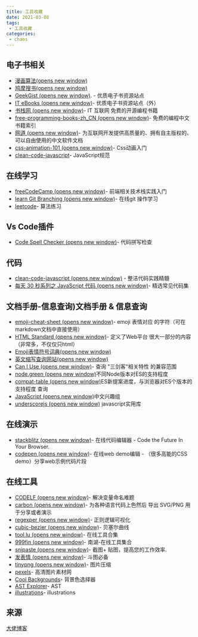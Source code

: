 ```yaml
---
title: 工具收藏
date: 2021-03-08
tags:
 - 工具收藏
categories: 
 - chaos
---
```


##  电子书相关

- [漫画算法(opens new window)](https://www.cxyxiaowu.com/suanfa-2/manhuasuanfa)
- [鸠摩搜书(opens new window)](https://www.jiumodiary.com/)
- [GeekGist (opens new window)](https://geekgist.com/). - 优质电子书资源站点
- [IT eBooks (opens new window)](https://it-ebooks.info/)- 优质电子书资源站点（外）
- [书栈网 (opens new window)](https://www.bookstack.cn/)- IT 互联网 免费的开源编程书籍
- [free-programming-books-zh_CN (opens new window)](https://github.com/justjavac/free-programming-books-zh_CN)- 免费的编程中文书籍索引
- [网道 (opens new window)](https://wangdoc.com/)- 为互联网开发提供高质量的、拥有自主版权的、可以自由使用的中文软件文档
- [css-animation-101 (opens new window)](https://h-wakanda.github.io/css-animation-101-cn/)- Css动画入门
- [clean-code-javascript](https://github.com/Gouwenkang/clean-code-javascript)- JavaScript规范

## 在线学习

- [freeCodeCamp (opens new window)](https://www.freecodecamp.org/learn/)- 前端相关技术栈实践入门
- [learn Git Branching (opens new window)](https://learngitbranching.js.org/)- 在线git 操作学习
- [leetcode](https://leetcode-cn.com/)- 算法练习

## Vs Code插件

- [Code Spell Checker (opens new window)](https://marketplace.visualstudio.com/items?itemName=streetsidesoftware.code-spell-checker)- 代码拼写检查

## 代码

- [clean-code-javascript (opens new window)](https://github.com/ryanmcdermott/clean-code-javascript#set-default-objects-with-objectassign) - 整洁代码实践精髓
- [每天 30 秒系列之 JavaScript 代码 (opens new window)](https://ld246.com/article/1553314584340?utm_source=ld246.com)- 精选常见代码集

## 文档手册-信息查询)文档手册 & 信息查询

- [emoji-cheat-sheet (opens new window)](https://www.webfx.com/tools/emoji-cheat-sheet/)- emoji 表情对应 的字符（可在markdown文档中直接使用）
- [HTML Standard (opens new window)](https://whatwg-cn.github.io/html/)- 定义了Web平台 很大一部分的内容（非常多，不仅仅只html）
- [Emoji表情符号词典(opens new window)](https://www.emojiall.com/zh-hans)
- [英文缩写查询网站(opens new window)](https://acronyms.thefreedictionary.com/hdx)
- [Can I Use (opens new window)](https://caniuse.com/)- 查询 "三剑客"相关特性 的兼容范围
- [node.green (opens new window)](https://node.green/)不同Node版本对ES的支持程度
- [compat-table (opens new window)](https://kangax.github.io/compat-table/es6/)ES新提案进度，与浏览器对ES个版本的支持程度 查询
- [JavaScript (opens new window)](https://jscig.github.io/#)中文兴趣组
- [underscorejs (opens new window)](https://underscorejs.net/) javascript实用库

## 在线演示

- [stackblitz (opens new window)](https://stackblitz.com/)- 在线代码编辑器 - Code the Future In Your Browser.
- [codepen (opens new window)](https://codepen.io/)- 在线web demo编辑 - （很多高能的CSS demo）分享web示例代码片段

## 在线工具

- [CODELF (opens new window)](https://unbug.github.io/codelf/)- 解决变量命名难题
- [carbon (opens new window)](https://carbon.now.sh/)- 为各种语言代码上色然后 导出 SVG/PNG 用于分享或者演示
- [regexper (opens new window)](https://regexper.com/)- 正则逻辑可视化
- [cubic-bezier (opens new window)](https://cubic-bezier.com/#.17,.67,.83,.67)- 贝塞尔曲线
- [tool.lu (opens new window)](https://tool.lu/nav/)- 在线工具合集
- [999fin (opens new window)](https://999fin.com/)- 南湖-在线工具集合
- [snipaste (opens new window)](https://zh.snipaste.com/)- 截图+ 贴图，提高您的工作效率.
- [发表情 (opens new window)](https://fabiaoqing.com/)- 斗图必备
- [tinypng (opens new window)](https://tinypng.com/)- 图片压缩
- [pexels](https://www.pexels.com/zh-tw/)- 高清图片素材网
- [Cool Backgrounds](https://coolbackgrounds.io/)- 背景色选择器
- [AST Explorer](https://astexplorer.net/)- AST
- [illustrations](https://undraw.co/illustrations)- illustrations

## 来源
[大佬博客](https://sugarat.top/)

